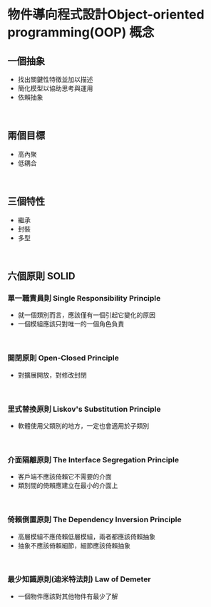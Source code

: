 # 物件導向程式設計Object-oriented programming(OOP) 概念

## 一個抽象
- 找出關鍵性特徵並加以描述
- 簡化模型以協助思考與運用
- 依賴抽象

<br/>

## 兩個目標
- 高內聚
- 低耦合

<br/>

## 三個特性
- 繼承
- 封裝
- 多型

<br/>

## 六個原則 SOLID
### 單一職責員則 Single Responsibility Principle
+ 就一個類別而言，應該僅有一個引起它變化的原因
+ 一個模組應該只對唯一的一個角色負責

<br/>

### 開閉原則 Open-Closed Principle
+ 對擴展開放，對修改封閉

<br/>

### 里式替換原則 Liskov's Substitution Principle
+ 軟體使用父類別的地方，一定也會適用於子類別

<br/>

### 介面隔離原則 The Interface Segregation Principle
+ 客戶端不應該倚賴它不需要的介面
+ 類別間的倚賴應建立在最小的介面上

<br/>

### 倚賴倒置原則 The Dependency Inversion Principle
+ 高層模組不應倚賴低層模組，兩者都應該倚賴抽象
+ 抽象不應該倚賴細節，細節應該倚賴抽象

<br/>

### 最少知識原則(迪米特法則) Law of Demeter
+ 一個物件應該對其他物件有最少了解